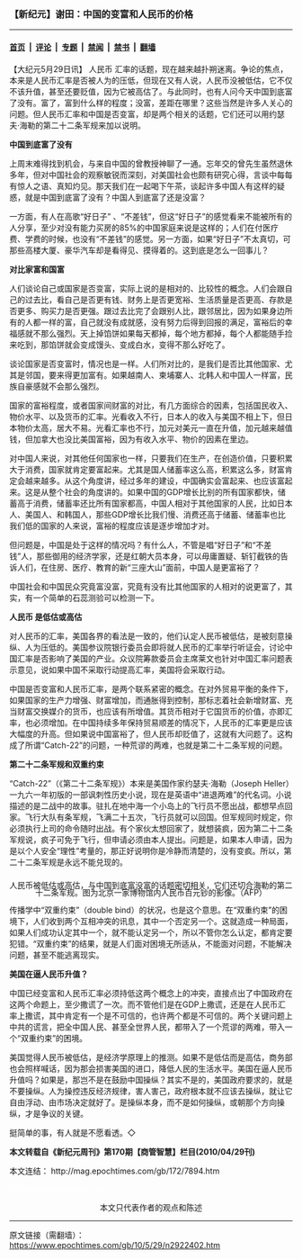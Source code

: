 ### 【新纪元】谢田：中国的变富和人民币的价格

---

#### [首页](../../../..?n2922402) &nbsp;|&nbsp; [评论](../../../../../epoch-comment?n2922402) &nbsp;|&nbsp; [专题](../../../../../epoch-special?n2922402) &nbsp;|&nbsp; [禁闻](../../../../../epoch-news?n2922402) &nbsp;|&nbsp; [禁书](../../../../../books?n2922402) &nbsp;|&nbsp; [翻墙](https://github.com/gfw-breaker/nogfw/blob/master/README.md?n2922402)


<div class="post_content" id="artbody" itemprop="articleBody">
 <!-- article content begin -->
 <p>
  【大纪元5月29日讯】
  <ok href="https://www.epochtimes.com/gb/tag/%E4%BA%BA%E6%B0%91%E5%B8%81.html">
   人民币
  </ok>
  汇率的话题，现在越来越扑朔迷离。争论的焦点，本来是人民币汇率是否被人为的压低，但现在又有人说，人民币没被低估，它不仅不该升值，甚至还要贬值，因为它被高估了。与此同时，也有人问今天中国到底富了没有。富了，富到什么样的程度；没富，差距在哪里？这些当然是许多人关心的问题。但人民币汇率和中国是否变富，却是两个相关的话题，它们还可以用约瑟夫‧海勒的第二十二条军规来加以说明。
 </p>
 <p>
  <b>
   中国到底富了没有
  </b>
 </p>
 <p>
  上周末难得找到机会，与来自中国的曾教授神聊了一通。忘年交的曾先生虽然退休多年，但对中国社会的观察敏锐而深刻，对美国社会也颇有研究心得，言谈中每每有惊人之语、真知灼见。那天我们在一起喝下午茶，谈起许多中国人有这样的疑惑，就是中国到底富了没有？中国人到底富了还是没富？
 </p>
 <p>
  一方面，有人在高歌“好日子” 、“不差钱”，但这“好日子”的感觉看来不能被所有的人分享，至少对没有能力买房的85%的中国家庭来说是这样的；人们在付医疗费、学费的时候，也没有“不差钱”的感觉。另一方面，如果“好日子”不太真切，可那些高楼大厦、豪华汽车却是看得见、摸得着的。这到底是怎么一回事儿？
 </p>
 <p>
  <b>
   对比家富和国富
  </b>
 </p>
 <p>
  人们谈论自己或国家是否变富，实际上说的是相对的、比较性的概念。人们会跟自己的过去比，看自己是否更有钱、财务上是否更宽裕、生活质量是否更高、存款是否更多、购买力是否更强。跟过去比完了会跟别人比，跟邻居比，因为如果身边所有的人都一样的富，自己就没有成就感，没有努力后得到回报的满足，富裕后的幸福感就不那么强烈。天上掉馅饼如果每天都掉，每个地方都掉，每个人都能随手捡来吃到，那馅饼就会变成馒头、变成白水，变得不那么好吃了。
 </p>
 <p>
  谈论国家是否变富时，情况也是一样。人们所对比的，是我们是否比其他国家、尤其是邻国，要来得更加富有。如果越南人、柬埔寨人、北韩人和中国人一样富，民族自豪感就不会那么强烈。
 </p>
 <p>
  国家的富裕程度，或者国家间财富的对比，有几方面综合的因素，包括国民收入、物价水平、以及货币的汇率。光看收入不行，日本人的收入与美国不相上下，但日本物价太高，居大不易。光看汇率也不行，加元对美元一直在升值，加元越来越值钱，但加拿大也没比美国富裕，因为有收入水平、物价的因素在里边。
 </p>
 <p>
  对中国人来说，对其他任何国家也一样，只要我们在生产，在创造价值，只要积累大于消费，国家就肯定要富起来。尤其是国人储蓄率这么高，积累这么多，财富肯定会越来越多。从这个角度讲，经过多年的建设，中国确实会富起来、也应该富起来。这是从整个社会的角度讲的。如果中国的GDP增长比别的所有国家都快，储蓄高于消费，储蓄率还比所有国家都高，中国人相对于其他国家的人民，比如日本人、美国人、和韩国人，那些GDP增长比我们慢、消费还高于储蓄、储蓄率也比我们低的国家的人来说，富裕的程度应该是逐步增加才对。
 </p>
 <p>
  但问题是，中国是处于这样的情况吗？有什么人，不管是唱“好日子”和“不差钱”人，那些御用的经济学家，还是红朝大员本身，可以毋庸置疑、斩钉截铁的告诉人们，在住房、医疗、教育的新“三座大山”面前，中国人是更富裕了？
 </p>
 <p>
  中国社会和中国民众究竟富没富，究竟有没有比其他国家的人相对的说更富了，其实，有一个简单的石蕊测验可以检测一下。
 </p>
 <p>
  <b>
   <ok href="https://www.epochtimes.com/gb/tag/%E4%BA%BA%E6%B0%91%E5%B8%81.html">
    人民币
   </ok>
   是低估或高估
  </b>
 </p>
 <p>
  对人民币的汇率，美国各界的看法是一致的，他们认定人民币被低估，是被刻意操纵、人为压低的。美国参议院银行委员会即将就人民币的汇率举行听证会，讨论中国汇率是否影响了美国的产业。众议院筹款委员会主席莱文也针对中国汇率问题表示意见，说如果中国不采取行动提高汇率，美国将会采取行动。
 </p>
 <p>
  中国是否变富和人民币汇率，是两个联系紧密的概念。在对外贸易平衡的条件下，如果国家的生产力增强、财富增加，而通胀得到控制，那标志着社会新增财富、充当财富交换媒介的货币，也应该有所增值。其货币相对于它国货币的价值，亦即汇率，也必须增加。在中国持续多年保持贸易顺差的情况下，人民币的汇率更是应该大幅度的升高。但如果说中国富裕了，但人民币却贬值了，这就有大问题了。这构成了所谓“Catch-22”的问题，一种荒谬的两难，也就是第二十二条军规的问题。
 </p>
 <p>
  <b>
   第二十二条军规和双重约束
  </b>
 </p>
 <p>
  “Catch-22”（《第二十二条军规》）本来是美国作家约瑟夫‧海勒（Joseph Heller）一九六一年初版的一部讽刺性历史小说，现在是英语中“进退两难”的代名词。小说描述的是二战中的故事。驻扎在地中海一个小岛上的飞行员不愿出战，都想早点回家。飞行大队有条军规，飞满二十五次，飞行员就可以回国。但军规同时规定，你必须执行上司的命令随时出战。有个家伙太想回家了，就想装疯，因为第二十二条军规说，疯子可免于飞行，但申请必须由本人提出。问题是，如果本人申请，因为是以个人安全“理性”考量的，那正好说明你是冷静而清楚的，没有变疯。所以，第二十二条军规是永远不能兑现的。
 </p>
 <p>
  <!--image v 1.0-->
 </p>
 <div style="line-height: 90%; text-align: center;">
  <br/>
  <span class="bn12">
   人民币被低估或高估，与中国到底富没富的话题密切相关，它们还切合海勒的第二十二条军规。图为北京一家博物馆内人民币百元钞的影像。（AFP）
  </span>
 </div>
 <p>
  <!-- -->
 </p>
 <p>
  传播学中“双重约束”（double bind）的状况，也是这个意思。在“双重约束”的困境下，人们收到两个互相冲突的讯息，其中一个否定另一个。这就造成一种局面，如果人们成功认定其中一个，就不能认定另一个，所以不管你怎么认定，都肯定要犯错。“双重约束”的结果，就是人们面对困境无所适从，不能面对问题，不能解决问题，甚至不能逃离现实。
 </p>
 <p>
  <b>
   美国在逼人民币升值？
  </b>
 </p>
 <p>
  中国已经变富和人民币汇率必须持低这两个概念上的冲突，直接点出了中国政府在这两个命题上，至少撒谎了一次。而不管他们是在GDP上撒谎，还是在人民币汇率上撒谎，其中肯定有一个是不可信的，也许两个都是不可信的。两个关键问题上中共的谎言，把全中国人民、甚至全世界人民，都带入了一个荒谬的两难，带入一个“双重约束”的困境。
 </p>
 <p>
  美国觉得人民币被低估，是经济学原理上的推测。如果不是低估而是高估，商务部也会照样喊话，因为那会损害美国的进口，降低人民的生活水平。美国在逼人民币升值吗？如果是，那岂不是在鼓励中国操纵？其实不是的，美国政府要求的，就是不要操纵。人为操控违反经济规律，害人害己，政府根本就不应该去操纵，就让它自由浮动、由市场决定就好了。是操纵本身，而不是如何操纵，或朝那个方向操纵，才是争议的关键。
 </p>
 <p>
  挺简单的事，有人就是不愿看透。◇
 </p>
 <p>
  <b>
   本文转载自《新纪元周刊》第170期【商管智慧】栏目(2010/04/29刊)
  </b>
 </p>
 <p>
  本文连结：
  <ok href=" http://mag.epochtimes.com/gb/172/7894.htm " target="_blank">
   http://mag.epochtimes.com/gb/172/7894.htm
  </ok>
 </p>
 <p>
  <font color="#ffffff">
   (http://www.dajiyuan.com)
  </font>
  <br/>
  <center>
   <font class="GY13">
    本文只代表作者的观点和陈述
   </font>
  </center>
 </p>
 <!-- article content end -->
 <div id="below_article_ad">
 </div>
</div>


---

原文链接（需翻墙）：https://www.epochtimes.com/gb/10/5/29/n2922402.htm